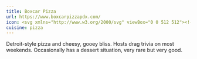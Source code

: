 ```yaml
---
title: Boxcar Pizza
url: https://www.boxcarpizzapdx.com/
icon: <svg xmlns="http://www.w3.org/2000/svg" viewBox="0 0 512 512"><!--! Font Awesome Pro 6.1.1 by @fontawesome - https://fontawesome.com License - https://fontawesome.com/license (Commercial License) Copyright 2022 Fonticons, Inc. --><path d="M0 288v159.1C0 465.6 14.38 480 32 480h448c17.62 0 32-14.38 32-31.1V288H0zM299.9 32.01c-7.75-.25-15.25 2.25-21.12 6.1L0 255.1l512-.0118C512 136.1 417.1 38.26 299.9 32.01z"/></svg>
cuisine: pizza
---
```

Detroit-style pizza and cheesy, gooey bliss. Hosts drag trivia on most weekends. Occasionally has a dessert situation, very rare but very good.
